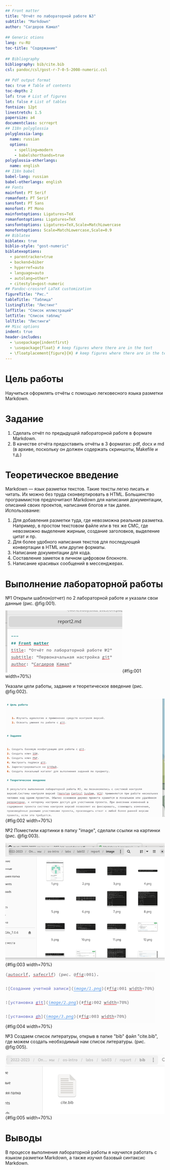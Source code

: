 ```yaml
---
## Front matter
title: "Отчёт по лабораторной работе №3"
subtitle: "Markdown"
author: "Сагдеров Камал"

## Generic otions
lang: ru-RU
toc-title: "Содержание"

## Bibliography
bibliography: bib/cite.bib
csl: pandoc/csl/gost-r-7-0-5-2008-numeric.csl

## Pdf output format
toc: true # Table of contents
toc-depth: 2
lof: true # List of figures
lot: false # List of tables
fontsize: 12pt
linestretch: 1.5
papersize: a4
documentclass: scrreprt
## I18n polyglossia
polyglossia-lang:
  name: russian
  options:
	- spelling=modern
	- babelshorthands=true
polyglossia-otherlangs:
  name: english
## I18n babel
babel-lang: russian
babel-otherlangs: english
## Fonts
mainfont: PT Serif
romanfont: PT Serif
sansfont: PT Sans
monofont: PT Mono
mainfontoptions: Ligatures=TeX
romanfontoptions: Ligatures=TeX
sansfontoptions: Ligatures=TeX,Scale=MatchLowercase
monofontoptions: Scale=MatchLowercase,Scale=0.9
## Biblatex
biblatex: true
biblio-style: "gost-numeric"
biblatexoptions:
  - parentracker=true
  - backend=biber
  - hyperref=auto
  - language=auto
  - autolang=other*
  - citestyle=gost-numeric
## Pandoc-crossref LaTeX customization
figureTitle: "Рис."
tableTitle: "Таблица"
listingTitle: "Листинг"
lofTitle: "Список иллюстраций"
lotTitle: "Список таблиц"
lolTitle: "Листинги"
## Misc options
indent: true
header-includes:
  - \usepackage{indentfirst}
  - \usepackage{float} # keep figures where there are in the text
  - \floatplacement{figure}{H} # keep figures where there are in the text
---
```


# Цель работы

Научиться оформлять отчёты с помощью легковесного языка разметки Markdown.

# Задание

1. Сделать отчёт по предыдущей лабораторной работе в формате Markdown.
2. В качестве отчёта предоставить отчёты в 3 форматах: pdf, docx и md (в архиве,
поскольку он должен содержать скриншоты, Makefile и т.д.)

# Теоретическое введение

Markdown — язык разметки текстов. Такие тексты легко писать и читать. Их можно без труда сконвертировать в HTML. Большинство программистов предпочитают Markdown для написания документации, описаний своих проектов, написания блогов и так далее. 
Использование: 
1. Для добавления разметки туда, где невозможна реальная разметка. Например, в простом текстовом файле или в тех же СМС, где невозможно выделение жирным, создание заголовков, выделение цитат и пр.
2. Для более удобного написания текстов для последующей конвертации в HTML или другие форматы.
3. Написание документации для кода.
4. Составление заметок в личном цифровом блокноте.
5. Написание красивых сообщений в мессенджерах. 


# Выполнение лабораторной работы

№1
Открыли шаблон(отчет) по 2 лабораторной работе и указали свои данные (рис. @fig:001).

![Указание личных данных](image/1.png){#fig:001 width=70%}

Указали цели работы, задание и теоретическое введение (рис. @fig:002).

![Указание данных для лаб.работы](image/2.png){#fig:002 width=70%}

№2
Поместили картинки в папку "image", сделали ссылки на картинки (рис. @fig:003).

![Картинки в папке "image"](image/3.png){#fig:003 width=70%}

![Ссылки на картинки](image/4.png){#fig:004 width=70%}

№3
Создаем список литературы, открыв  в папке "bib" файл "cite.bib", где можем создать необходимый нам список литературы. (рис. @fig:005).

![Создание списка литературы](image/5.png){#fig:005 width=70%}

# Выводы

В процессе выполнения лабораторной работы я научился работать с языком разметки Markdown, а также изучил базовый синтаксис Markdown.


